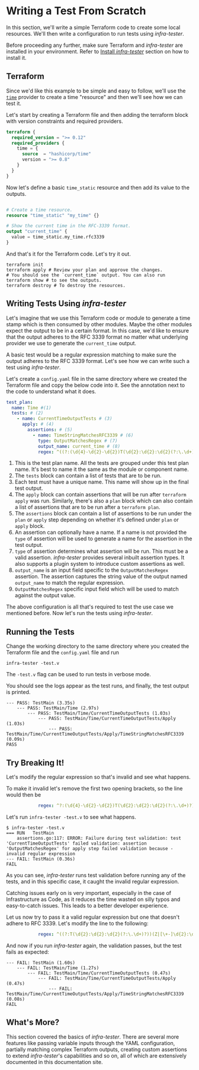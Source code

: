 # Writing a Test From Scratch

In this section, we'll write a simple Terraform code to create some
local resources. We'll then write a configuration to run tests using
*infra-tester*.

Before proceeding any further, make sure Terraform and *infra-tester*
are installed in your environment. Refer to [Install *infra-tester*](./index.md#install-infra-tester) section on how to install it.

## Terraform

Since we'd like this example to be simple and easy to follow, we'll
use the [`time`](https://registry.terraform.io/providers/hashicorp/time/latest) provider to create a time "resource" and then we'll see how we can test it.

Let's start by creating a Terraform file and then adding the terraform
block with version constraints and required providers.

```terraform title="test.tf" linenums="1"
terraform {
  required_version = ">= 0.12"
  required_providers {
    time = {
      source  = "hashicorp/time"
      version = ">= 0.8"
    }
  }
}
```

Now let's define a basic `time_static` resource and then add its value to the
outputs.

```terraform title="test.tf" linenums="10"

# Create a time resource.
resource "time_static" "my_time" {}

# Show the current time in the RFC-3339 format.
output "current_time" {
  value = time_static.my_time.rfc3339
}
```

And that's it for the Terraform code. Let's try it out.
```shell
terraform init
terraform apply # Review your plan and approve the changes.
# You should see the `current_time` output. You can also run
terraform show # to see the outputs.
terraform destroy # To destroy the resources.
```

## Writing Tests Using *infra-tester*

Let's imagine that we use this Terraform code or module to generate a time stamp which is then consumed by other modules. Maybe the other modules expect
the output to be in a certain format. In this case, we'd like to ensure that
the output adheres to the RFC 3339 format no matter what underlying provider
we use to generate the `current_time` output.

A basic test would be a regular expression matching to make sure the output
adheres to the RFC 3339 format. Let's see how we can write such a test using
*infra-tester*.

Let's create a `config.yaml` file in the same directory where we created the
Terraform file and copy the below code into it. See the annotation next
to the code to understand what it does.

```yaml title="config.yaml" linenums="1"
test_plan:
  name: Time #(1)
  tests: # (2)
    - name: CurrentTimeOutputTests # (3)
      apply: # (4)
        assertions: # (5)
          - name: TimeStringMatchesRFC3339 # (6)
            type: OutputMatchesRegex # (7)
            output_name: current_time # (8)
            regex: ^((?:(\d{4}-\d{2}-\d{2})T(\d{2}:\d{2}:\d{2}(?:\.\d+)?))(Z|[\+-]\d{2}:\d{2})?)$ # (9)
```

1. This is the test plan name. All the tests are grouped under this test plan name.
It's best to name it the same as the module or component name.
2. The `tests` block can contain a list of tests that are to be run.
3. Each test must have a unique name. This name will show up in the final test output.
4. The `apply` block can contain assertions that will be run after `terraform apply`
was run. Similarly, there's also a `plan` block which can also contain a list of
assertions that are to be run after a `terraform plan`.
5. The `assertions` block can contain a list of assertions to be run under the `plan` or `apply` step depending on whether it's defined under `plan` or `apply`
block.
6. An assertion can optionally have a name. If a name is not provided the `type` of
assertion will be used to generate a name for the assertion in the test output.
7. `type` of assertion determines what assertion will be run. This must be a
valid assertion. *infra-tester* provides several inbuilt assertion types.
It also supports a plugin system to introduce custom assertions as well.
8. `output_name` is an input field specific to the `OutputMatchesRegex` assertion.
The assertion captures the string value of the output named `output_name`
to match the regular expression.
9. `OutputMatchesRegex` specific input field which will be used to match against the output value.

The above configuration is all that's required to test the use case we mentioned before. Now let's run the tests using *infra-tester*.

## Running the Tests

Change the working directory to the same directory where you created the Terraform
file and the `config.yaml` file and run

```shell
infra-tester -test.v
```

The `-test.v` flag can be used to run tests in verbose mode.

You should see the logs appear as the test runs, and finally, the test output is
printed.

```
--- PASS: TestMain (3.35s)
    --- PASS: TestMain/Time (2.97s)
        --- PASS: TestMain/Time/CurrentTimeOutputTests (1.03s)
            --- PASS: TestMain/Time/CurrentTimeOutputTests/Apply (1.03s)
                --- PASS: TestMain/Time/CurrentTimeOutputTests/Apply/TimeStringMatchesRFC3339 (0.09s)
PASS
```

## Try Breaking It!

Let's modify the regular expression so that's invalid and see what happens.

To make it invalid let's remove the first two opening brackets, so the
line would then be

```yaml title="config.yaml" linenums="10"
            regex: ^?:(\d{4}-\d{2}-\d{2})T(\d{2}:\d{2}:\d{2}(?:\.\d+)?))(Z|[\+-]\d{2}:\d{2})?)$

```

Let's run `infra-tester -test.v` to see what happens.

```
$ infra-tester -test.v
=== RUN   TestMain
    assertions.go:117: ERROR: Failure during test validation: test 'CurrentTimeOutputTests' failed validation: assertion 'OutputMatchesRegex' for apply step failed validation because - invalid regular expression
--- FAIL: TestMain (0.36s)
FAIL
```
As you can see, *infra-tester* runs test validation before running any of the
tests, and in this specific case, it caught the invalid regular expression.

Catching issues early on is very important, especially in the case of
Infrastructure as Code, as it reduces the time wasted on silly typos and
easy-to-catch issues. This leads to a better developer experience.

Let us now try to pass it a valid regular expression but one that doesn't
adhere to RFC 3339. Let's modify the line to the following:

```yaml title="config.yaml" linenums="10"
            regex: ^((?:T(\d{2}:\d{2}:\d{2}(?:\.\d+)?))(Z|[\+-]\d{2}:\d{2})?)$
```

And now if you run *infra-tester* again, the validation passes, but the test
fails as expected:

```
--- FAIL: TestMain (1.60s)
    --- FAIL: TestMain/Time (1.27s)
        --- FAIL: TestMain/Time/CurrentTimeOutputTests (0.47s)
            --- FAIL: TestMain/Time/CurrentTimeOutputTests/Apply (0.47s)
                --- FAIL: TestMain/Time/CurrentTimeOutputTests/Apply/TimeStringMatchesRFC3339 (0.08s)
FAIL
```

## What's More?

This section covered the basics of *infra-tester*. There are several more
features like passing variable inputs through the YAML configuration,
partially matching complex Terraform outputs, creating custom assertions
to extend *infra-tester*'s capabilities and so on, all of which are
extensively documented in this documentation site.
